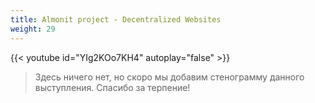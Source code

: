 ```yaml
---
title: Almonit project - Decentralized Websites
weight: 29
---
```


{{< youtube id="YIg2KOo7KH4" autoplay="false" >}}

>Здесь ничего нет, но скоро мы добавим стенограмму данного выступления. Спасибо за терпение!
